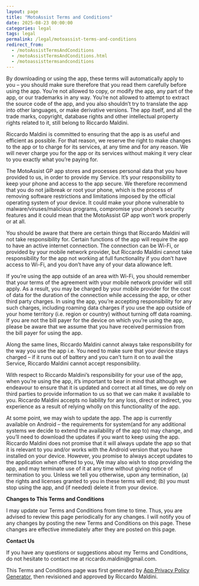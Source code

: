 ```yaml
---
layout: page
title: "MotoAssist Terms and Conditions"
date: 2025-08-23 00:00:00
categories: legal
tags: legal
permalink: /legal/motoassist-terms-and-conditions
redirect_from:
  - /motoAssistTermsAndConditions
  - /motoAssistTermsAndConditions.html
  - /motoassisttermsandconditions
---
```


 <p>By downloading or using the app, these terms will automatically apply to you – you should make sure therefore that you read them carefully before using the app. You’re not allowed to copy, or modify the app, any part of the app, or our trademarks in any way. You’re not allowed to attempt to extract the source code of the app, and you also shouldn’t try to translate the app into other languages, or make derivative versions. The app itself, and all the trade marks, copyright, database rights and other intellectual property rights related to it, still belong to Riccardo Maldini.</p> <p>Riccardo Maldini is committed to ensuring that the app is as useful and efficient as possible. For that reason, we reserve the right to make changes to the app or to charge for its services, at any time and for any reason. We will never charge you for the app or its services without making it very clear to you exactly what you’re paying for.</p> <p>The MotoAssist GP app stores and processes personal data that you have provided to us, in order to provide my Service. It’s your responsibility to keep your phone and access to the app secure. We therefore recommend that you do not jailbreak or root your phone, which is the process of removing software restrictions and limitations imposed by the official operating system of your device. It could make your phone vulnerable to malware/viruses/malicious programs, compromise your phone’s security features and it could mean that the MotoAssist GP app won’t work properly or at all. </p> <p>You should be aware that there are certain things that Riccardo Maldini will not take responsibility for. Certain functions of the app will require the app to have an active internet connection. The connection can be Wi-Fi, or provided by your mobile network provider, but Riccardo Maldini cannot take responsibility for the app not working at full functionality if you don’t have access to Wi-Fi, and you don’t have any of your data allowance left.</p><p></p><p>If you’re using the app outside of an area with Wi-Fi, you should remember that your terms of the agreement with your mobile network provider will still apply. As a result, you may be charged by your mobile provider for the cost of data for the duration of the connection while accessing the app, or other third party charges. In using the app, you’re accepting responsibility for any such charges, including roaming data charges if you use the app outside of your home territory (i.e. region or country) without turning off data roaming. If you are not the bill payer for the device on which you’re using the app, please be aware that we assume that you have received permission from the bill payer for using the app.</p> <p>Along the same lines, Riccardo Maldini cannot always take responsibility for the way you use the app i.e. You need to make sure that your device stays charged – if it runs out of battery and you can’t turn it on to avail the Service, Riccardo Maldini cannot accept responsibility.</p> <p>With respect to Riccardo Maldini’s responsibility for your use of the app, when you’re using the app, it’s important to bear in mind that although we endeavour to ensure that it is updated and correct at all times, we do rely on third parties to provide information to us so that we can make it available to you. Riccardo Maldini accepts no liability for any loss, direct or indirect, you experience as a result of relying wholly on this functionality of the app.</p> <p>At some point, we may wish to update the app. The app is currently available on Android – the requirements for system(and for any additional systems we decide to extend the availability of the app to) may change, and you’ll need to download the updates if you want to keep using the app. Riccardo Maldini does not promise that it will always update the app so that it is relevant to you and/or works with the Android version that you have installed on your device. However, you promise to always accept updates to the application when offered to you, We may also wish to stop providing the app, and may terminate use of it at any time without giving notice of termination to you. Unless we tell you otherwise, upon any termination, (a) the rights and licenses granted to you in these terms will end; (b) you must stop using the app, and (if needed) delete it from your device.</p> <p><strong>Changes to This Terms and Conditions</strong></p> <p> I may update our Terms and Conditions from time to time. Thus, you are advised to review
this page periodically for any changes. I will notify you of any changes by posting
the new Terms and Conditions on this page. These changes are effective immediately after they are posted on
this page.</p> <p><strong>Contact Us</strong></p> <p>If you have any questions or suggestions about my Terms and Conditions, do not hesitate to contact
me at riccardo.maldini@gmail.com.
</p> <p>This Terms and Conditions page was first generated by <a href="https://app-privacy-policy-generator.firebaseapp.com/" target="_blank">App Privacy Policy Generator</a>, then revisioned and approved by Riccardo Maldini.</p>
